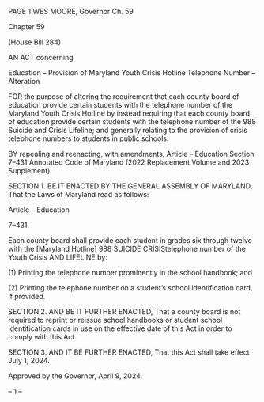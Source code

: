 PAGE 1
WES MOORE, Governor Ch. 59

Chapter 59

(House Bill 284)

AN ACT concerning

Education – Provision of Maryland Youth Crisis Hotline Telephone Number –
Alteration

FOR the purpose of altering the requirement that each county board of education provide
certain students with the telephone number of the Maryland Youth Crisis Hotline
by instead requiring that each county board of education provide certain students
with the telephone number of the 988 Suicide and Crisis Lifeline; and generally
relating to the provision of crisis telephone numbers to students in public schools.

BY repealing and reenacting, with amendments,
Article – Education
Section 7–431
Annotated Code of Maryland
(2022 Replacement Volume and 2023 Supplement)

SECTION 1. BE IT ENACTED BY THE GENERAL ASSEMBLY OF MARYLAND,
That the Laws of Maryland read as follows:

Article – Education

7–431.

Each county board shall provide each student in grades six through twelve with the
[Maryland Hotline] 988 SUICIDE CRISIStelephone number of the Youth Crisis AND
LIFELINE by:

(1) Printing the telephone number prominently in the school handbook;
and

(2) Printing the telephone number on a student’s school identification card,
if provided.

SECTION 2. AND BE IT FURTHER ENACTED, That a county board is not required
to reprint or reissue school handbooks or student school identification cards in use on the
effective date of this Act in order to comply with this Act.

SECTION 3. AND IT BE FURTHER ENACTED, That this Act shall take effect July
1, 2024.

Approved by the Governor, April 9, 2024.

– 1 –